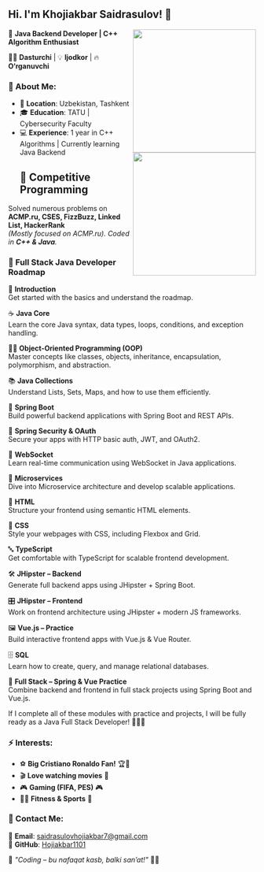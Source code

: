 ## Hi. I'm Khojiakbar Saidrasulov! 👋  

<img align="right" width="250" height="250" src="https://upload.wikimedia.org/wikipedia/en/3/30/Java_programming_language_logo.svg">
<img align="right" width="250" height="250" src="https://cdn.jsdelivr.net/gh/devicons/devicon/icons/cplusplus/cplusplus-original.svg">

🚀 **Java Backend Developer | C++ Algorithm Enthusiast**  

👨‍💻 **Dasturchi** | 💡 **Ijodkor** | 🔥 **O‘rganuvchi**  

### 📌 About Me:
- 📍 **Location**: Uzbekistan,  Tashkent  
- 🎓 **Education**: TATU | Cybersecurity Faculty  
- 💻 **Experience**: 1 year in C++ Algorithms | Currently learning Java Backend
  ## 📌 Competitive Programming  
Solved numerous problems on **ACMP.ru, CSES, FizzBuzz, Linked List, HackerRank**  
*(Mostly focused on ACMP.ru). Coded in **C++ & Java**.*  

### 🚀 Full Stack Java Developer Roadmap

🎯 **Introduction**  
Get started with the basics and understand the roadmap.

☕ **Java Core**  
Learn the core Java syntax, data types, loops, conditions, and exception handling.

👨‍💻 **Object-Oriented Programming (OOP)**  
Master concepts like classes, objects, inheritance, encapsulation, polymorphism, and abstraction.

📚 **Java Collections**  
Understand Lists, Sets, Maps, and how to use them efficiently.

🌱 **Spring Boot**  
Build powerful backend applications with Spring Boot and REST APIs.

🔐 **Spring Security & OAuth**  
Secure your apps with HTTP basic auth, JWT, and OAuth2.

📡 **WebSocket**  
Learn real-time communication using WebSocket in Java applications.

🧩 **Microservices**  
Dive into Microservice architecture and develop scalable applications.

🧾 **HTML**  
Structure your frontend using semantic HTML elements.

🎨 **CSS**  
Style your webpages with CSS, including Flexbox and Grid.

🔤 **TypeScript**  
Get comfortable with TypeScript for scalable frontend development.

🛠️ **JHipster – Backend**  
Generate full backend apps using JHipster + Spring Boot.

🎛️ **JHipster – Frontend**  
Work on frontend architecture using JHipster + modern JS frameworks.

🖼️ **Vue.js – Practice**  
Build interactive frontend apps with Vue.js & Vue Router.

🗄️ **SQL**  
Learn how to create, query, and manage relational databases.

🔄 **Full Stack – Spring & Vue Practice**  
Combine backend and frontend in full stack projects using Spring Boot and Vue.js.



If I complete all of these modules with practice and projects, I will be fully ready as a Java Full Stack Developer! 🎯👨‍💻




### ⚡ Interests:
- ⚽ **Big Cristiano Ronaldo Fan!** 🏆🐐  
- 🎬 **Love watching movies** 🎥  
- 🎮 **Gaming (FIFA, PES)** 🎮  
- 🏃‍♂️ **Fitness & Sports** 💪  

### 📩 Contact Me:
📧 **Email**: saidrasulovhojiakbar7@gmail.com  
📌 **GitHub**: [Hojiakbar1101](https://github.com/Hojiakbar1101)  

🚀 _"Coding – bu nafaqat kasb, balki san’at!"_ 🎨🔥  
